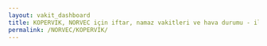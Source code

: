 ```yaml
---
layout: vakit_dashboard
title: KOPERVIK, NORVEC için iftar, namaz vakitleri ve hava durumu - ilçe/eyalet seç
permalink: /NORVEC/KOPERVIK/
---
```


<script type="text/javascript">
  var GLOBAL_COUNTRY = 'NORVEC';
  var GLOBAL_CITY = 'KOPERVIK';
  var GLOBAL_STATE = '';
  var lat = 72;
  var lon = 21;
</script>
